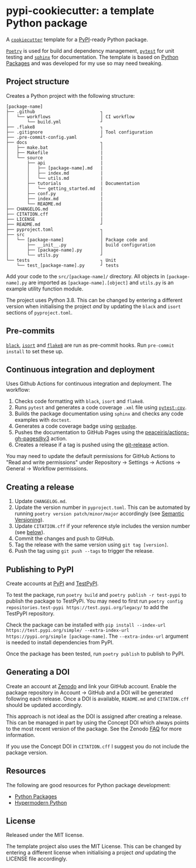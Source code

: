 # pypi-cookiecutter: a template Python package

A [`cookiecutter`](https://github.com/cookiecutter/cookiecutter) template for a [PyPI](https://pypi.org/)-ready Python package.

[`Poetry`](https://python-poetry.org/) is used for build and dependency management, [`pytest`](https://github.com/pytest-dev/pytest) for unit testing and [`sphinx`](https://www.sphinx-doc.org) for documentation. The template is based on [Python Packages](https://py-pkgs.org/) and was developed for my use so may need tweaking.

## Project structure

Creates a Python project with the following structure:

```
[package-name]
├── .github                         ┐
│   └── workflows                   │ CI workflow
│       └── build.yml               ┘
├── .flake8                         ┐
├── .gitignore                      | Tool configuration
├── .pre-commit-config.yaml         ┘
├── docs                            ┐
│   ├── make.bat                    │
│   ├── Makefile                    |
│   └── source                      |
│       ├── api                     |
│       │   ├── [package-name].md   |
│       │   ├── index.md            |
│       │   └── utils.md            |
│       ├── tutorials               | Documentation
│       │   └── getting_started.md  |
│       ├── conf.py                 |
│       ├── index.md                |
│       └── README.md               |
├── CHANGELOG.md                    │
├── CITATION.cff                    |
├── LICENSE                         |
├── README.md                       ┘
├── pyproject.toml                  ┐ 
├── src                             │
│   └── [package-name]              │ Package code and
│       ├── __init__.py             │ build configuration
│       ├── [package-name].py       │
│       └── utils.py                ┘
└── tests                           ┐ Unit
    └── test_[package-name].py      ┘ tests
```

Add your code to the `src/[package-name]/` directory. All objects in `[package-name].py` are imported as `[package-name].[object]` and `utils.py` is an example utility function module.

The project uses Python 3.8. This can be changed by entering a different version when initialising the project *and* by updating the `black` and `isort` sections of `pyproject.toml`.

## Pre-commits

[`black`](https://github.com/psf/black), [`isort`](https://github.com/PyCQA/isort) and [`flake8`](https://github.com/PyCQA/flake8) are run as pre-commit hooks. Run `pre-commit install` to set these up.

## Continuous integration and deployment

Uses Github Actions for continuous integration and deployment. The workflow:

1. Checks code formatting with `black`, `isort` and `flake8`.
2. Runs `pytest` and generates a code coverage `.xml` file using [`pytest-cov`](https://github.com/pytest-dev/pytest-cov).
3. Builds the package documentation using `sphinx` and checks any code examples with `doctest`.
4. Generates a code coverage badge using [`genbadge`](https://github.com/smarie/python-genbadge/).
5. Pushes the documentation to GitHub Pages using the [peaceiris/actions-gh-pages@v3](https://github.com/peaceiris/actions-gh-pages) action.
6. Creates a release if a tag is pushed using the [git-release](https://github.com/marketplace/actions/git-release) action.

You may need to update the default permissions for GitHub Actions to "Read and write permissions" under Repository -> Settings -> Actions -> General -> Workflow permissions.

## Creating a release

1. Update `CHANGELOG.md`.
2. Update the version number in `pyproject.toml`. This can be automated by running `poetry version patch/minor/major` accordingly (see [Semantic Versioning](https://semver.org/)).
3. Update `CITATION.cff` if your reference style includes the version number (see [below](#generating-a-doi)).
4. Commit the changes and push to GitHub.
5. Tag the release with the same version using `git tag [version]`.
6. Push the tag using `git push --tags` to trigger the release.

## Publishing to PyPI

Create accounts at [PyPI](https://pypi.org/) and [TestPyPI](https://test.pypi.org/).

To test the package, run `poetry build` and `poetry publish -r test-pypi` to publish the package to TestPyPi. You may need to first run `poetry config repositories.test-pypi https://test.pypi.org/legacy/` to add the TestPyPI repository.

Check the package can be installed with `pip install --index-url https://test.pypi.org/simple/ --extra-index-url https://pypi.org/simple [package-name]`. The `--extra-index-url` argument is needed to install dependencies from PyPI.

Once the package has been tested, run `poetry publish` to publish to PyPI.

## Generating a DOI

Create an account at [Zenodo](https://zenodo.org/) and link your GitHub account. Enable the package repository in Account -> GitHub and a DOI will be generated following each release. Once a DOI is available, `README.md` and `CITATION.cff` should be updated accordingly.

This approach is not ideal as the DOI is assigned after creating a release. This can be managed in part by using the Concept DOI which always points to the most recent version of the package. See the Zenodo [FAQ](https://help.zenodo.org/#versioning) for more information.

If you use the Concept DOI in `CITATION.cff` I suggest you do not include the package version.

## Resources

The following are good resources for Python package development:

* [Python Packages](https://py-pkgs.org/)
* [Hypermodern Python](https://cjolowicz.github.io/posts/hypermodern-python-01-setup/)

## License

Released under the MIT license.

The template project also uses the MIT License. This can be changed by entering a different license when initialising a project *and* updating the LICENSE file accordingly.
